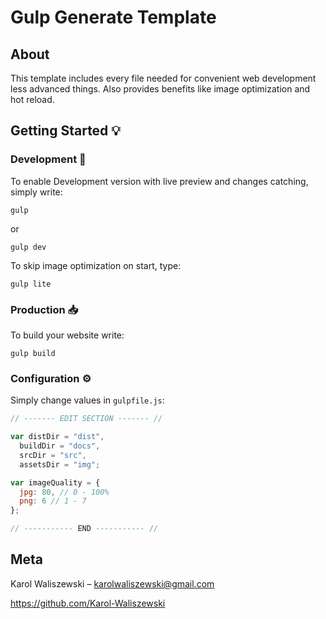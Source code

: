 # Gulp Generate Template

## About

This template includes every file needed for convenient web development less advanced things. Also provides benefits like image optimization and hot reload.

## Getting Started :bulb:

### Development :wrench:

To enable Development version with live preview and changes catching, simply write:

```
gulp
```

or

```
gulp dev
```

To skip image optimization on start, type:

```
gulp lite
```


### Production :inbox_tray:

To build your website write:

```
gulp build
```

### Configuration :gear:

Simply change values in ```gulpfile.js```:

```javascript
// ------- EDIT SECTION ------- //

var distDir = "dist",
  buildDir = "docs",
  srcDir = "src",
  assetsDir = "img";

var imageQuality = {
  jpg: 80, // 0 - 100%
  png: 6 // 1 - 7
};

// ----------- END ----------- //
```

## Meta

Karol Waliszewski – [karolwaliszewski@gmail.com](mailto:karolwaliszewski@gmail.com)

https://github.com/Karol-Waliszewski